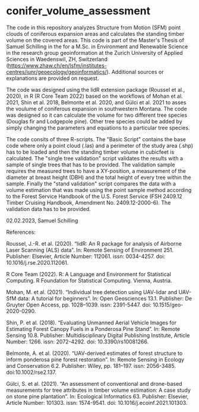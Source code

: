 # conifer_volume_assessment
The code in this repository analyzes Structure from Motion (SFM) point clouds of coniferous expansion areas and calculates the standing timber volume on the covered areas. This code is part of the Master's Thesis of Samuel Schilling in the for a M.Sc. in Environment and Renewable Science in the research group geoinformation at the Zurich University of Applied Sciences in Waedenswil, ZH, Switzerland (https://www.zhaw.ch/en/lsfm/institutes-centres/iunr/geoecology/geoinformatics/). Additional sources or explanations are provided on request. 

The code was designed using the lidR extension package (Roussel et al., 2020), in R (R Core Team 2022) based on the workflows of Mohan et al. 2021, Shin et al. 2018, Belmonte et al. 2020, and Gülci et al. 2021 to asses the voulume of coniferous expansion in southwestern Montana. The code was designed so it can calculate the volume for two different tree species (Douglas fir and Lodgepole pine). Other tree species could be added by simply changing the parameters and equations to a particular tree species. 

The code consits of three R-scripts. The "Basic Script" contains the base code where only a point cloud (.las) and a perimeter of the study area (.shp) has to be loaded and then the standing timber volume in cubicfeet is calculated. The "single tree validation" script validates the results with a sample of single trees that has to be provided. The validation sample requires the measured trees to have a XY-position, a measurement of the diameter at breast height (DBH) and the total height of every tree within the sample. Finally the "stand validation" script compares the data with a volume estimation that was made using the point sample method according to the   Forest Service Handbook of the U.S. Forest Service (FSH 2409.12 Timber Cruising Handbook, Amendment No. 2409.12-2000-6). The validation data has to be provided. 



02.02.2023, Samuel Schilling



References:



Roussel, J.-R. et al. (2020). “lidR: An R package for analysis of Airborne Laser Scanning (ALS) data”. In: Remote Sensing of Environment 251. Publisher: Elsevier, 
Article Number: 112061. issn: 0034-4257. doi: 10.1016/j.rse.2020.112061.

R Core Team (2022). R: A Language and Environment for Statistical Computing. R Foundation for Statistical Computing. Vienna, Austria.

Mohan, M. et al. (2021). “Individual tree detection using UAV-lidar and UAV-SfM data: A tutorial for beginners”. In: Open Geosciences 13.1. 
Publisher: De Gruyter Open Access, pp. 1028–1039. issn: 2391-5447. doi: 10.1515/geo-2020-0290.

Shin, P. et al. (2018). “Evaluating Unmanned Aerial Vehicle Images for Estimating Forest Canopy Fuels in a Ponderosa Pine Stand”. In: Remote Sensing 10.8.
Publisher: Multidisciplinary Digital Publishing Institute, Article Number: 1266. issn: 2072-4292. doi: 10.3390/rs10081266.

Belmonte, A. et al. (2020). “UAV-derived estimates of forest structure to inform ponderosa pine forest restoration”. In: Remote Sensing in Ecology and Conservation 6.2. Publisher: Wiley, pp. 181–197. issn: 2056-3485. doi:10.1002/rse2.137.

Gülci, S. et al. (2021). “An assessment of conventional and drone-based measurements for tree attributes in timber volume estimation: A case study on stone pine plantation”. In: Ecological Informatics 63. Publisher: Elsevier, Article Number: 101303. issn: 1574-9541. doi: 10.1016/j.ecoinf.2021.101303.

